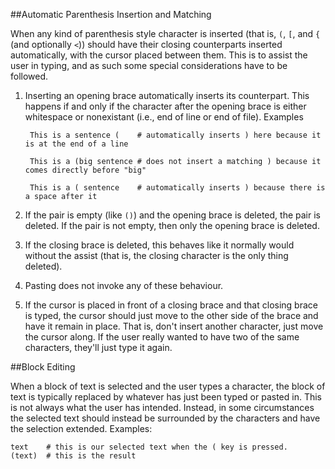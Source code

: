 ##Automatic Parenthesis Insertion and Matching

When any kind of parenthesis style character is inserted (that is, `(`, `[`, and `{` (and optionally `<`)) should have their closing counterparts inserted automatically, with the cursor placed between them. This is to assist the user in typing, and as such some special considerations have to be followed.

1. Inserting an opening brace automatically inserts its counterpart. This happens if and only if the character after the opening brace is either whitespace or nonexistant (i.e., end of line or end of file). Examples

		This is a sentence (	# automatically inserts ) here because it is at the end of a line
	
		This is a (big sentence	# does not insert a matching ) because it comes directly before "big"
	
		This is a ( sentence	# automatically inserts ) because there is a space after it

2. If the pair is empty (like `()`) and the opening brace is deleted, the pair is deleted. If the pair is not empty, then only the opening brace is deleted.

3. If the closing brace is deleted, this behaves like it normally would without the assist (that is, the closing character is the only thing deleted).

4. Pasting does not invoke any of these behaviour.

5. If the cursor is placed in front of a closing brace and that closing brace is typed, the cursor should just move to the other side of the brace and have it remain in place. That is, don't insert another character, just move the cursor along. If the user really wanted to have two of the same characters, they'll just type it again.

##Block Editing

When a block of text is selected and the user types a character, the block of text is typically replaced by whatever has just been typed or pasted in. This is not always what the user has intended. Instead, in some circumstances the selected text should instead be surrounded by the characters and have the selection extended. Examples:

    text	# this is our selected text when the ( key is pressed.
    (text)	# this is the result